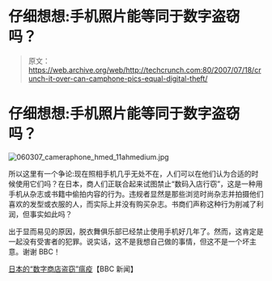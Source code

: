 # 仔细想想:手机照片能等同于数字盗窃吗？

> 原文：<https://web.archive.org/web/http://techcrunch.com:80/2007/07/18/crunch-it-over-can-camphone-pics-equal-digital-theft/>

# 仔细想想:手机照片能等同于数字盗窃吗？

![060307_cameraphone_hmed_11ahmedium.jpg](img/92731e85f7f83aedac7217a2bf0baa10.png)

所以这里有一个争论:现在照相手机几乎无处不在，人们可以在他们认为合适的时候使用它们吗？在日本，商人们正联合起来试图禁止“数码入店行窃”，这是一种用手机从杂志或书籍中偷拍内容的行为。违规者显然是那些浏览时尚杂志并拍摄他们喜欢的发型或衣服的人，而实际上并没有购买杂志。书商们声称这种行为削减了利润，但事实如此吗？

出于显而易见的原因，脱衣舞俱乐部已经禁止使用手机好几年了。然而，这肯定是一起没有受害者的犯罪。说实话，这不是我想自己做的事情，但这不是一个坏主意。谢谢 BBC！

[日本的“数字商店盗窃”瘟疫](https://web.archive.org/web/20201026110754/http://news.bbc.co.uk/2/hi/asia-pacific/3031716.stm)【BBC 新闻】